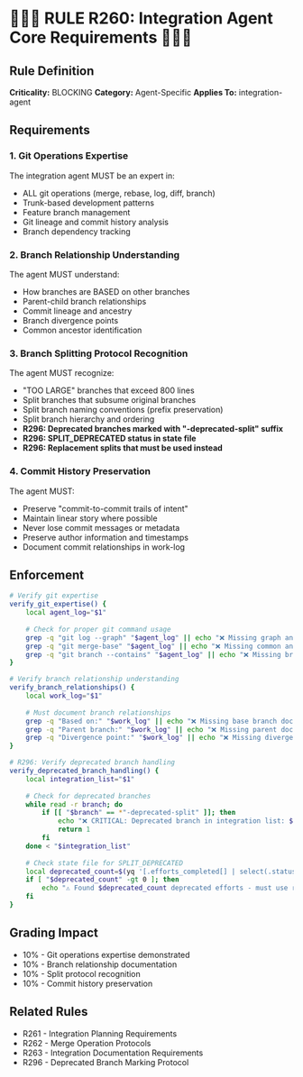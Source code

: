 # 🚨🚨🚨 RULE R260: Integration Agent Core Requirements 🚨🚨🚨

## Rule Definition
**Criticality:** BLOCKING
**Category:** Agent-Specific
**Applies To:** integration-agent

## Requirements

### 1. Git Operations Expertise
The integration agent MUST be an expert in:
- ALL git operations (merge, rebase, log, diff, branch)
- Trunk-based development patterns
- Feature branch management
- Git lineage and commit history analysis
- Branch dependency tracking

### 2. Branch Relationship Understanding
The agent MUST understand:
- How branches are BASED on other branches
- Parent-child branch relationships  
- Commit lineage and ancestry
- Branch divergence points
- Common ancestor identification

### 3. Branch Splitting Protocol Recognition
The agent MUST recognize:
- "TOO LARGE" branches that exceed 800 lines
- Split branches that subsume original branches
- Split branch naming conventions (prefix preservation)
- Split branch hierarchy and ordering
- **R296: Deprecated branches marked with "-deprecated-split" suffix**
- **R296: SPLIT_DEPRECATED status in state file**
- **R296: Replacement splits that must be used instead**

### 4. Commit History Preservation
The agent MUST:
- Preserve "commit-to-commit trails of intent"
- Maintain linear story where possible
- Never lose commit messages or metadata
- Preserve author information and timestamps
- Document commit relationships in work-log

## Enforcement

```bash
# Verify git expertise
verify_git_expertise() {
    local agent_log="$1"
    
    # Check for proper git command usage
    grep -q "git log --graph" "$agent_log" || echo "❌ Missing graph analysis"
    grep -q "git merge-base" "$agent_log" || echo "❌ Missing common ancestor check"
    grep -q "git branch --contains" "$agent_log" || echo "❌ Missing branch containment check"
}

# Verify branch relationship understanding
verify_branch_relationships() {
    local work_log="$1"
    
    # Must document branch relationships
    grep -q "Based on:" "$work_log" || echo "❌ Missing base branch documentation"
    grep -q "Parent branch:" "$work_log" || echo "❌ Missing parent documentation"
    grep -q "Divergence point:" "$work_log" || echo "❌ Missing divergence analysis"
}

# R296: Verify deprecated branch handling
verify_deprecated_branch_handling() {
    local integration_list="$1"
    
    # Check for deprecated branches
    while read -r branch; do
        if [[ "$branch" == *"-deprecated-split" ]]; then
            echo "❌ CRITICAL: Deprecated branch in integration list: $branch"
            return 1
        fi
    done < "$integration_list"
    
    # Check state file for SPLIT_DEPRECATED
    local deprecated_count=$(yq '[.efforts_completed[] | select(.status == "SPLIT_DEPRECATED")] | length' orchestrator-state.json)
    if [ "$deprecated_count" -gt 0 ]; then
        echo "⚠️ Found $deprecated_count deprecated efforts - must use replacement splits"
    fi
}
```

## Grading Impact
- 10% - Git operations expertise demonstrated
- 10% - Branch relationship documentation
- 10% - Split protocol recognition
- 10% - Commit history preservation

## Related Rules
- R261 - Integration Planning Requirements
- R262 - Merge Operation Protocols
- R263 - Integration Documentation Requirements
- R296 - Deprecated Branch Marking Protocol